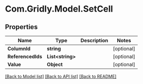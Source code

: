 # Com.Gridly.Model.SetCell

## Properties

Name | Type | Description | Notes
------------ | ------------- | ------------- | -------------
**ColumnId** | **string** |  | [optional] 
**ReferencedIds** | **List&lt;string&gt;** |  | [optional] 
**Value** | **Object** |  | [optional] 

[[Back to Model list]](../README.md#documentation-for-models) [[Back to API list]](../README.md#documentation-for-api-endpoints) [[Back to README]](../README.md)

